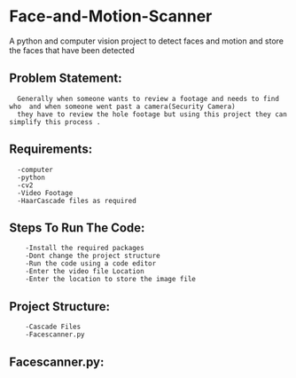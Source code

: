 # Face-and-Motion-Scanner

A python and computer vision project to detect faces and motion and store the faces that have been detected

## Problem Statement:
      Generally when someone wants to review a footage and needs to find who  and when someone went past a camera(Security Camera) 
      they have to review the hole footage but using this project they can simplify this process . 
## Requirements:
      -computer
      -python
      -cv2
      -Video Footage
      -HaarCascade files as required
## Steps To Run The Code:
        -Install the required packages 
        -Dont change the project structure
        -Run the code using a code editor
        -Enter the video file Location
        -Enter the location to store the image file
        
## Project Structure:
        -Cascade Files
        -Facescanner.py
## Facescanner.py:
    
